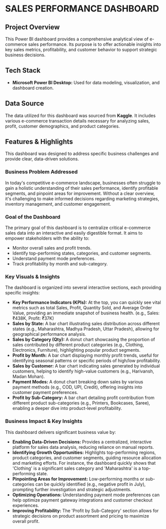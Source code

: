 # SALES PERFORMANCE DASHBOARD

## Project Overview

This Power BI dashboard provides a comprehensive analytical view of e-commerce sales performance. Its purpose is to offer actionable insights into key sales metrics, profitability, and customer behavior to support strategic business decisions.

## Tech Stack

* **Microsoft Power BI Desktop:** Used for data modeling, visualization, and dashboard creation.

## Data Source

The data utilized for this dashboard was sourced from **Kaggle**. It includes various e-commerce transaction details necessary for analyzing sales, profit, customer demographics, and product categories.

## Features & Highlights

This dashboard was designed to address specific business challenges and provide clear, data-driven solutions.

### Business Problem Addressed

In today's competitive e-commerce landscape, businesses often struggle to gain a holistic understanding of their sales performance, identify profitable segments, and pinpoint areas for improvement. Without a clear overview, it's challenging to make informed decisions regarding marketing strategies, inventory management, and customer engagement.

### Goal of the Dashboard

The primary goal of this dashboard is to centralize critical e-commerce sales data into an interactive and easily digestible format. It aims to empower stakeholders with the ability to:
* Monitor overall sales and profit trends.
* Identify top-performing states, categories, and customer segments.
* Understand payment mode preferences.
* Track profitability by month and sub-category.

### Key Visuals & Insights

The dashboard is organized into several interactive sections, each providing specific insights:

* **Key Performance Indicators (KPIs):** At the top, you can quickly see vital metrics such as total Sales, Profit, Quantity Sold, and Average Order Value, providing an immediate snapshot of business health. (e.g., Sales: ₹438K, Profit: ₹37K)
* **Sales by State:** A bar chart illustrating sales distribution across different states (e.g., Maharashtra, Madhya Pradesh, Uttar Pradesh), allowing for geographical performance analysis.
* **Sales by Category (Qty):** A donut chart showcasing the proportion of sales contributed by different product categories (e.g., Clothing, Electronics, Furniture), highlighting popular product segments.
* **Profit by Month:** A bar chart displaying monthly profit trends, useful for identifying seasonal patterns or specific periods of high/low profitability.
* **Sales by Customer:** A bar chart indicating sales generated by individual customers, helping to identify high-value customers (e.g., Harivansh, Madan Mohan).
* **Payment Modes:** A donut chart breaking down sales by various payment methods (e.g., COD, UPI, Credit), offering insights into customer payment preferences.
* **Profit by Sub-Category:** A bar chart detailing profit contribution from different product sub-categories (e.g., Printers, Bookcases, Saree), enabling a deeper dive into product-level profitability.

### Business Impact & Key Insights

This dashboard delivers significant business value by:

* **Enabling Data-Driven Decisions:** Provides a centralized, interactive platform for sales data analysis, reducing reliance on manual reports.
* **Identifying Growth Opportunities:** Highlights top-performing regions, product categories, and customer segments, guiding resource allocation and marketing efforts. For instance, the dashboard quickly shows that 'Clothing' is a significant sales category and 'Maharashtra' is a top-performing state.
* **Pinpointing Areas for Improvement:** Low-performing months or sub-categories can be quickly identified (e.g., negative profit in July), prompting further investigation and strategic adjustments.
* **Optimizing Operations:** Understanding payment mode preferences can help optimize payment gateway integrations and customer checkout experiences.
* **Improving Profitability:** The 'Profit by Sub-Category' section allows for strategic decisions on product assortment and pricing to maximize overall profit.


